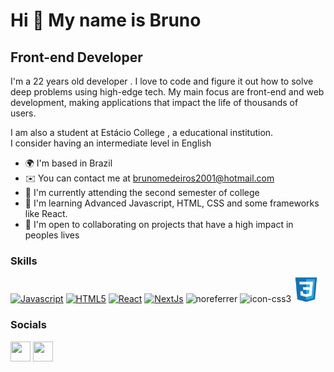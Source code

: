 Hi 👋 My name is Bruno
==========================

Front-end Developer
-----------------------------

I'm a 22 years old developer . I love to code and figure it out how to solve deep problems using high-edge tech. My main focus are front-end and web development, making applications that impact the life of thousands of users.

I am also a student at Estácio College , a educational institution. <br>
I consider having an intermediate level in English

* 🌍  I'm based in Brazil
* ✉️  You can contact me at [brunomedeiros2001@hotmail.com](mailto:brunomedeiros2001@hotmail.com)
* 🚀  I'm currently attending the second semester of college
* 🧠  I'm learning Advanced Javascript, HTML, CSS and some frameworks like React.
* 🤝  I'm open to collaborating on projects that have a high impact in peoples lives

### Skills

<p align="left">
<a href="https://developer.mozilla.org/en-US/docs/Web/JavaScript" target="_blank" rel="noreferrer"><img src="https://raw.githubusercontent.com/danielcranney/readme-generator/main/public/icons/skills/javascript-colored.svg" width="36" height="36" alt="Javascript" /></a>
<a href="https://developer.mozilla.org/en-US/docs/Glossary/HTML5" target="_blank" rel="noreferrer"><img src="https://raw.githubusercontent.com/danielcranney/readme-generator/main/public/icons/skills/html5-colored.svg" width="36" height="36" alt="HTML5" /></a>
<a href="https://reactjs.org/" target="_blank" rel="noreferrer"><img src="https://raw.githubusercontent.com/danielcranney/readme-generator/main/public/icons/skills/react-colored.svg" width="36" height="36" alt="React" /></a>
<a href="https://nextjs.org/docs" target="_blank" rel="noreferrer"><img src="https://raw.githubusercontent.com/danielcranney/readme-generator/main/public/icons/skills/nextjs-colored-dark.svg" width="36" height="36" alt="NextJs" /></a>
<img src="https://img.shields.io/badge/CSS3-1572B6?style=for-the-badge&logo=css3&logoColor=white" alt="noreferrer">
<img src="https://simpleicons.org/icons/csswizardry.svg" alt="icon-css3" style="width: 40px;">
<img src="https://raw.githubusercontent.com/devicons/devicon/master/icons/css3/css3-original.svg" alt="icone-css3" style="width: 40px">

### Socials

<p align="left"> <a href="https://github.com/BrunoMedeiros01" target="_blank" rel="noreferrer"><img src="https://raw.githubusercontent.com/danielcranney/readme-generator/main/public/icons/socials/github-dark.svg" width="32" height="32" /></a> <a href="www.linkedin.com/in/bruno-medeiros-36b2b9256" target="_blank" rel="noreferrer"><img src="https://raw.githubusercontent.com/danielcranney/readme-generator/main/public/icons/socials/linkedin.svg" width="32" height="32" /></a </p>
